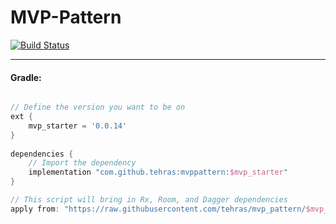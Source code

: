 # MVP-Pattern
[![Build Status](https://travis-ci.org/tehras/mvp_pattern.svg?branch=master)](https://travis-ci.org/tehras/mvp_pattern)

---

<h4>Gradle:</h4>

```Groovy

// Define the version you want to be on
ext {
    mvp_starter = '0.0.14'
}
      
dependencies {    
    // Import the dependency
    implementation "com.github.tehras:mvppattern:$mvp_starter"
}

// This script will bring in Rx, Room, and Dagger dependencies
apply from: "https://raw.githubusercontent.com/tehras/mvp_pattern/$mvp_starter/dependencies.gradle"
```
